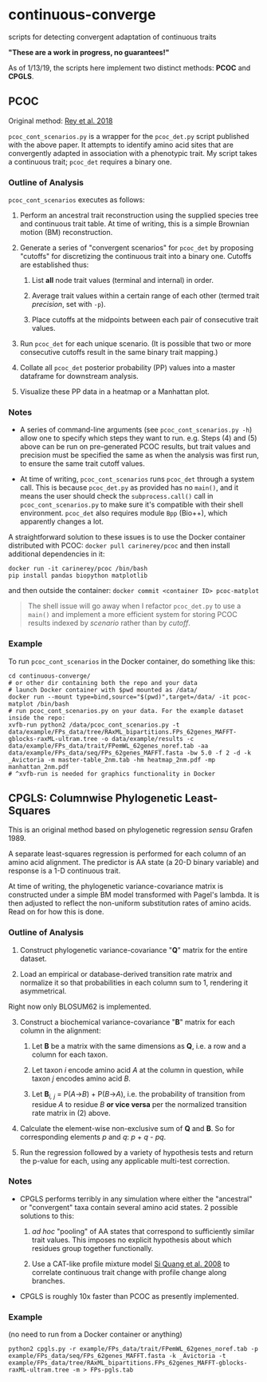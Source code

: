 # continuous-converge
scripts for detecting convergent adaptation of continuous traits

**"These are a work in progress, no guarantees!"**

As of 1/13/19, the scripts here implement two distinct methods: **PCOC** and **CPGLS**.

## PCOC
Original method: [Rey et al. 2018](http://dx.doi.org/10.1101/247296)

`pcoc_cont_scenarios.py` is a wrapper for the `pcoc_det.py` script published with 
the above paper. It attempts to identify amino acid sites that are convergently
adapted in association with a phenotypic trait. My script takes a continuous
trait; `pcoc_det` requires a binary one.

### Outline of Analysis
`pcoc_cont_scenarios` executes as follows:

1. Perform an ancestral trait reconstruction using the supplied species tree
and continuous trait table. At time of writing, this is a simple Brownian motion
(BM) reconstruction.

2. Generate a series of "convergent scenarios" for `pcoc_det` by proposing
"cutoffs" for discretizing the continuous trait into a binary one.
Cutoffs are established thus:

	1. List __all__ node trait values (terminal and internal) in order.
	
	2. Average trait values within a certain range of each other (termed trait 
	_precision_, set with `-p`).
	
	3. Place cutoffs at the midpoints between each pair of consecutive
	trait values.

3. Run `pcoc_det` for each unique scenario. (It is possible that two or more consecutive
cutoffs result in the same binary trait mapping.)

4. Collate all `pcoc_det` posterior probability (PP) values into a master dataframe
for downstream analysis.

5. Visualize these PP data in a heatmap or a Manhattan plot.

### Notes

* A series of command-line arguments (see `pcoc_cont_scenarios.py -h`) allow one
to specify which steps they want to run. 
e.g. Steps (4) and (5) above can be run on pre-generated PCOC results, but
trait values and precision must be specified the same as when the analysis was
first run, to ensure the same trait cutoff values.

* At time of writing, `pcoc_cont_scenarios` runs `pcoc_det` through a system call.
This is because `pcoc_det.py` as provided has no `main()`, and it means the user
should check the `subprocess.call()` call in `pcoc_cont_scenarios.py` to make
sure it's compatible with their shell environment. `pcoc_det` also requires
module `Bpp` (Bio++), which apparently changes a lot.

A straightforward solution to these issues is to use the Docker container 
distributed with PCOC:
```docker pull carinerey/pcoc```
and then install additional dependencies in it:
```
docker run -it carinerey/pcoc /bin/bash
pip install pandas biopython matplotlib
```
and then outside the container:
```docker commit <container ID> pcoc-matplot```

> The shell issue will go away when I refactor `pcoc_det.py` to use
a `main()` and implement a more efficient system for storing PCOC results indexed 
by _scenario_ rather than by _cutoff_.

### Example

To run `pcoc_cont_scenarios` in the Docker container, do something like this:
```
cd continuous-converge/
# or other dir containing both the repo and your data
# launch Docker container with $pwd mounted as /data/
docker run --mount type=bind,source="$(pwd)",target=/data/ -it pcoc-matplot /bin/bash
# run pcoc_cont_scenarios.py on your data. For the example dataset inside the repo:
xvfb-run python2 /data/pcoc_cont_scenarios.py -t data/example/FPs_data/tree/RAxML_bipartitions.FPs_62genes_MAFFT-gblocks-raxML-ultram.tree -o data/example/results -c data/example/FPs_data/trait/FPemWL_62genes_noref.tab -aa data/example/FPs_data/seq/FPs_62genes_MAFFT.fasta -bw 5.0 -f 2 -d -k _Avictoria -m master-table_2nm.tab -hm heatmap_2nm.pdf -mp manhattan_2nm.pdf
# ^xvfb-run is needed for graphics functionality in Docker
```

## CPGLS: Columnwise Phylogenetic Least-Squares
This is an original method based on phylogenetic regression _sensu_ Grafen 1989.

A separate least-squares regression is performed for each column of an amino acid
alignment. The predictor is AA state (a 20-D binary variable) and response is a
1-D continuous trait. 

At time of writing, the phylogenetic variance-covariance 
matrix is constructed under a simple BM model transformed with Pagel's lambda.
It is then adjusted to reflect the non-uniform substitution rates of amino acids.
Read on for how this is done.

### Outline of Analysis

1. Construct phylogenetic variance-covariance "**Q**" matrix for the entire dataset.

2. Load an empirical or database-derived transition rate matrix and normalize it
so that probabilities in each column sum to 1, rendering it asymmetrical.

Right now only BLOSUM62 is implemented.

3. Construct a biochemical variance-covariance "**B**" matrix for each column
in the alignment:

	1. Let **B** be a matrix with the same dimensions as **Q**, i.e. a row and 
	a column for each taxon.
	
	2. Let taxon _i_ encode amino acid _A_ at the column in question, 
	while taxon _j_ encodes amino acid _B_.
	
	3. Let **B**<sub>_i, j_</sub> = P(_A_->_B_) + P(_B_->_A_),
	i.e. the probability of transition from residue _A_ to residue _B_
	**or vice versa** per the normalized transition rate matrix in (2) above.
	
4. Calculate the element-wise non-exclusive sum of **Q** and **B**.
So for corresponding elements _p_ and _q_: _p_ + _q_ - _pq_.

5. Run the regression followed by a variety of hypothesis tests and return the
p-value for each, using any applicable multi-test correction.

### Notes

* CPGLS performs terribly in any simulation where either the "ancestral" or
"convergent" taxa contain several amino acid states. 2 possible solutions to this:

	1. _ad hoc_ "pooling" of AA states that correspond to sufficiently similar
	trait values. This imposes no explicit hypothesis about which residues group
	together functionally.
	
	2. Use a CAT-like profile mixture model 
	[Si Quang et al. 2008](http://dx.doi.org/10.1093/bioinformatics/btn445)
	to correlate continuous trait change with profile change along branches.
	
* CPGLS is roughly 10x faster than PCOC as presently implemented.

### Example

(no need to run from a Docker container or anything)

```
python2 cpgls.py -r example/FPs_data/trait/FPemWL_62genes_noref.tab -p example/FPs_data/seq/FPs_62genes_MAFFT.fasta -k _Avictoria -t example/FPs_data/tree/RAxML_bipartitions.FPs_62genes_MAFFT-gblocks-raxML-ultram.tree -m > FPs-pgls.tab
```